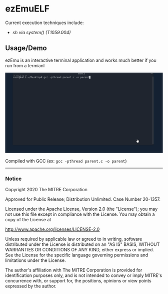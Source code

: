 # ezEmuELF

Current execution techniques include:

- *sh via system() (T1059.004)*

## Usage/Demo

ezEmu is an interactive terminal application and works much better if you run from a termianl

![ezEmuELF Demo](ezEmuELF.gif)

Compiled with GCC (ex: `gcc -pthread parent.c -o parent`)

____


### Notice 

Copyright 2020 The MITRE Corporation

Approved for Public Release; Distribution Unlimited. Case Number 20-1357.

Licensed under the Apache License, Version 2.0 (the "License");
you may not use this file except in compliance with the License.
You may obtain a copy of the License at

   http://www.apache.org/licenses/LICENSE-2.0

Unless required by applicable law or agreed to in writing, software
distributed under the License is distributed on an "AS IS" BASIS,
WITHOUT WARRANTIES OR CONDITIONS OF ANY KIND, either express or implied.
See the License for the specific language governing permissions and
limitations under the License.

The author's affiliation with The MITRE Corporation is provided for identification purposes only, and is not intended to convey or imply MITRE's concurrence with, or support for, the positions, opinions or view points expressed by the author.
